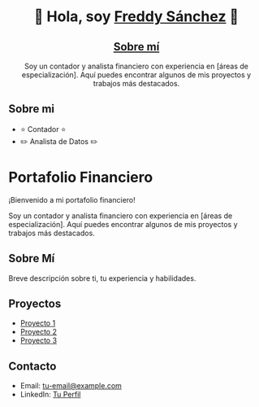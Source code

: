 <div align="center">
<h1 align="center">👋 Hola, soy <a href="https://aristi.dev">Freddy Sánchez</a> 👋</h1>
</div>

<div align="center">
<h2 align="center"><a href="https://aristi.dev">Sobre mí</a></h2>
<p>Soy un contador y analista financiero con experiencia en [áreas de especialización]. Aquí puedes encontrar algunos de mis proyectos y trabajos más destacados.</p>

</div>



## Sobre mi

- ⭐ Contador ⭐ 
- ✏️ Analista de Datos ✏️



  
<!---
freddyrsp/freddyrsp is a ✨ special ✨ repository because its `README.md` (this file) appears on your GitHub profile.
You can click the Preview link to take a look at your changes.
--->
# Portafolio Financiero

¡Bienvenido a mi portafolio financiero!

Soy un contador y analista financiero con experiencia en [áreas de especialización]. Aquí puedes encontrar algunos de mis proyectos y trabajos más destacados.

## Sobre Mí

Breve descripción sobre ti, tu experiencia y habilidades.

## Proyectos

- [Proyecto 1](#)
- [Proyecto 2](#)
- [Proyecto 3](#)

## Contacto

- Email: tu-email@example.com
- LinkedIn: [Tu Perfil](https://www.linkedin.com/in/tu-perfil)
